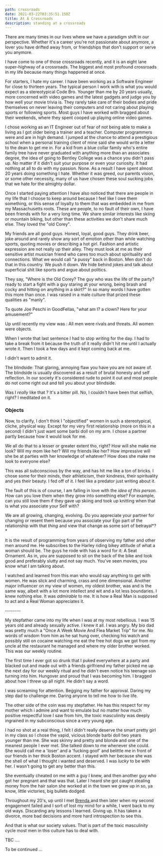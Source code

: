 ```yaml
---
path: crossroads
date: 2021-03-22T03:35:51.150Z
title: At A Crossroads
description: standing at a crossroads
---
```

There are many times in our lives where we have a paradigm shift in our perspective. Whether it's a career you're not passionate about anymore, a lover you have drifted away from, or friendships that don't support or serve you anymore.  

I have  come to one of those crossroads recently, and it is an eight lane super-highway of a crossroads. The biggest and most profound crossroads in my life because many things happened at once.  

For starters, I hate my career. I have been working as a Software Engineer for close to thirteen years. The typical person I work with is what you would expect as a stereotypical Code Bro.  Younger than me by 20 years usually, more concerned with video games and the latest gadgets and judge you by how well your movie trivia is. They rarely take care of their bodies and pride themselves on never leaving their computers and not caring about playing sports or following sports.  Most guys I have worked with bragged about their weekends, where they spent cooped up playing online video games. 

I chose working as an IT Engineer out of fear of not being able to make a living as I got older being a trainer and a teacher.  Computer programmers were and are in high demand.  I jumped at the chance to attend a prestigious school when a personal training client of mine said she would write a letter to the dean to get me in. For a kid from a blue collar family who's entire family tree have never graduated with anything more than an associates degree, the idea of going to Bentley College was a chance you didn't pass up.  No matter if it didn't suit your purpose or even your curiosity.  It had nothing at all to do with my passion.  None.  As a result I have spent almost 20 years doing something I hate. Whether it was greed, our parents vision, or some other necessity, many of us have chosen these soul sucking jobs that we hate for the almighty dollar. 

Once I started paying attention I have also noticed that there are people in my life that I choose to keep around because I feel like I owe them something, or this sense of loyalty to them that was embedded in me from my Massachusetts roots.  These are people, to no fault of their own, I have been friends with for a very long time. We share similar interests like skiing or mountain biking, but other than these activities we don't share much else.  They loved the "old Corey". 

My friends are all good guys. Honest, loyal, good guys. They drink beer,  joke around and rarely show any sort of emotion other than while watching sports, quoting movies or describing a hot girl.  Fashion and artistic expression are not really up their alley.  They must look at me as their sensitive artist musician friend who cares too much about spirituality and connections.   What we would call "a pussy" back in Boston.  Men don't do that in this country. We push it down. We hide behind jokes and talk about superficial shit like sports and argue about politics.

They say, "Where is the Old Corey? The guy who was the life of the party? ready to start a fight with a guy staring at your wrong, being brash and cocky and hitting on anything in a skirt?"  In so many words I have gotten this more than once.  I was raised in a male culture that prized these qualities as "manly".    

To quote Joe Peschi in GoodFellas, "what am I? a clown? Here for your amusement?"

Up until recently my view was : All men were rivals and threats.  All women were objects.

When I wrote that last sentence I had to stop writing for the day.  I had to take a break from it because  the truth of it really didn't hit me until I actually wrote it.  Then I took a few days and it kept coming back at me.  

I didn't want to admit it.  

The blindside: That glaring, annoying flaw you have you are not aware of.  The blindside is usually discovered as a result of brutal honesty and self reflection.  In our society it's considered rude to point it out and most people do not come right out and tell you about your blindside.  

Was I *really* like that ? It's a bitter pill.  No, I couldn't have been that selfish, right?  I meditated on it.  

### Objects

Now, to clarify, I don't think I "objectified" women in such a stereotypical, cliche, physical way.   Except for my very first relationship (more on this in a second) I didn't just want some barbi doll on my arm. I chose a partner partly because how it would look for me. 

We all do that to a lesser or greater extent tho, right?  How will she make me look?  Will my mom like her?  Will my friends like her? How impressive will she be at parties with her knowledge of whatever?  How does she make me look to everyone else?

This was all subconscious by the way, and has hit me like a ton of bricks.  I chose some for their minds, their athleticism, their kindness, their spirituality and yes their beauty. I fed off of it.  I feel like a predator just writing about it.

The fault of this is of course, I am falling in love with the *idea of this person.*  How can you love them when they grow into something else?  For example, can you still love  them if they gave up skiing and took up knitting when that is what you associate your Self with?

We are all growing, changing, evolving.  Do you appreciate your partner for changing or resent them because you associate your Ego part of the relationship with that *thing* and view that change as some sort of betrayal*?*

It is the result of programming from years of observing my father and other men around me.  He subscribes to the Harley riding bikey attitude of what a woman should be. The guys he rode with has a word for it: A Seat Ornament. As in, you are supposed to sit on the back of the bike and look good and preferably slutty and not say much.  You've seen movies, you know what I am talking about.  

 I watched and learned from this man who would say anything to get with women. He was slick and charming, crass and one dimensional.  Another major influencer on my view of women, my oldest brother, was and is the same way, albeit with a lot more intellect and wit and a lot less boundaries.  I knew nothing else. It was *admirable* to me.  It is how a Real Man is supposed to act and a Real Woman appreciates it.

\--------

My stepfather came into my life when I was at my most rebellious. I was 15 years old and already sexually active. I knew it all.  I was angry.  My bio dad was pretty much a "Once A Week Movie And Flea Market Trip" for me. No words of wisdom from him as he sat hung over, checking his watch and possibly still on cocaine watching me eat the free hot dogs we got from my uncle at the restaurant he managed and where my older brother worked.   This was our weekly routine.  

The first time I ever got so drunk that I puked everywhere at a party and blacked out and made out with a friends girlfriend my father picked me up the next day for our weekly ritual and he didn't even notice his teenage son turning into him.  Hungover and proud that I was becoming him.  I bragged about how I threw up all night. He didn't say a word. 

 I was screaming for attention. Begging my father for approval. Daring my step dad to challenge me.  Daring anyone to tell me how to live life. 

The other side of the coin was my stepfather. He has this respect for my mother which i admire and want to emulate but no matter how much positive respectful love I saw from him, the toxic masculinity was deeply ingrained in my subconscious since a very young age.  

I had no shot at a real thing, I felt I didn't really deserve the smart pretty girl in my class so I chose the vapid, vicious blonde barbi doll two years younger than me.  She was skinny and pretty and blonde and one of the meanest people I ever met.  She talked down to me whenever she could. She would call me a 'loser' and a 'fucking goof'  and belittle me in front of our friends in her thick Boston accent. I stayed with her because she was the shell of what I thought i wanted and deserved. I was *lucky* to be with her.  I wasn't going to get any better than this.

She eventually cheated on me with a guy I knew, and then another guy who got her pregnant and that was that. Later I heard she got caught stealing money from the hair salon she worked at in the town we grew up in so, ya know, little victories, big bullets dodged. 

Throughout my 20's, up until I met [Brenda ](https://www.jackalopeadventures.com/blog/the-first-one/)and then later when my second engagement failed and I sort of lost my mind for a while, I went back to my old ways. Discarding any lessons I learned. Giving up. It has taken a divorce, more bad decisions and more hard introspection to see this.

And that is what our society values.  That is part of the toxic masculinity cycle most men in this culture has to deal with.



TBC ....











To be continued ...
